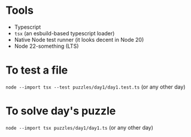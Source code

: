 # Tools
- Typescript
- `tsx` (an esbuild-based typescript loader)
- Native Node test runner (it looks decent in Node 20)
- Node 22-something (LTS)

# To test a file
`node --import tsx --test puzzles/day1/day1.test.ts` (or any other day)

# To solve day's puzzle
`node --import tsx puzzles/day1/day1.ts` (or any other day)
